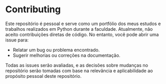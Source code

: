# Contributing

Este repositório é pessoal e serve como um portfólio dos meus estudos e trabalhos realizados em Python durante a faculdade. Atualmente, não aceito contribuições diretas de código. No entanto, você pode abrir uma issue para:

- Relatar um bug ou problema encontrado.
- Sugerir melhorias ou correções na documentação.

Todas as issues serão avaliadas, e as decisões sobre mudanças no repositório serão tomadas com base na relevância e aplicabilidade ao propósito pessoal deste repositório.
